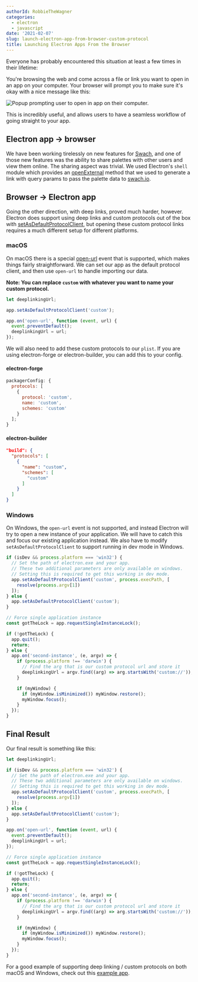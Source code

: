 ```yaml
---
authorId: RobbieTheWagner
categories:
  - electron
  - javascript
date: '2021-02-07'
slug: launch-electron-app-from-browser-custom-protocol
title: Launching Electron Apps From the Browser
---
```


Everyone has probably encountered this situation at least a few times in their
lifetime:

You're browsing the web and come across a file or link you want to open in an
app on your computer. Your browser will prompt you to make sure it's okay with a
nice message like this:

![Popup prompting user to open in app on their computer.](/img/blog/launch-electron-app-from-browser-custom-protocol/open-with.png)

This is incredibly useful, and allows users to have a seamless workflow of going
straight to your app.

## Electron app -> browser

We have been working tirelessly on new features for [Swach](https://swach.io/),
and one of those new features was the ability to share palettes with other users
and view them online. The sharing aspect was trivial. We used Electron's `shell`
module which provides an
[openExternal](https://www.electronjs.org/docs/api/shell#shellopenexternalurl-options)
method that we used to generate a link with query params to pass the palette
data to [swach.io](https://swach.io/).

## Browser -> Electron app

Going the other direction, with deep links, proved much harder, however.
Electron does support using deep links and custom protocols out of the box with
[setAsDefaultProtocolClient](https://www.electronjs.org/docs/api/app#appsetasdefaultprotocolclientprotocol-path-args),
but opening these custom protocol links requires a much different setup for
different platforms.

### macOS

On macOS there is a special
[open-url](https://www.electronjs.org/docs/api/app#event-open-url-macos) event
that is supported, which makes things fairly straightforward. We can set our app
as the default protocol client, and then use `open-url` to handle importing our
data.

**Note: You can replace `custom` with whatever you want to name your custom
protocol.**

```js
let deeplinkingUrl;

app.setAsDefaultProtocolClient('custom');

app.on('open-url', function (event, url) {
  event.preventDefault();
  deeplinkingUrl = url;
});
```

We will also need to add these custom protocols to our `plist`. If you are using
electron-forge or electron-builder, you can add this to your config.

#### electron-forge

```js
packagerConfig: {
  protocols: [
    {
      protocol: 'custom',
      name: 'custom',
      schemes: 'custom'
    }
  ];
}
```

#### electron-builder

```json
"build": {
  "protocols": [
    {
      "name": "custom",
      "schemes": [
        "custom"
      ]
    }
  ]
}
```

### Windows

On Windows, the `open-url` event is not supported, and instead Electron will try
to open a new instance of your application. We will have to catch this and focus
our existing application instead. We also have to modify
`setAsDefaultProtocolClient` to support running in dev mode in Windows.

```js
if (isDev && process.platform === 'win32') {
  // Set the path of electron.exe and your app.
  // These two additional parameters are only available on windows.
  // Setting this is required to get this working in dev mode.
  app.setAsDefaultProtocolClient('custom', process.execPath, [
    resolve(process.argv[1])
  ]);
} else {
  app.setAsDefaultProtocolClient('custom');
}

// Force single application instance
const gotTheLock = app.requestSingleInstanceLock();

if (!gotTheLock) {
  app.quit();
  return;
} else {
  app.on('second-instance', (e, argv) => {
    if (process.platform !== 'darwin') {
      // Find the arg that is our custom protocol url and store it
      deeplinkingUrl = argv.find((arg) => arg.startsWith('custom://'));
    }

    if (myWindow) {
      if (myWindow.isMinimized()) myWindow.restore();
      myWindow.focus();
    }
  });
}
```

## Final Result

Our final result is something like this:

```js
let deeplinkingUrl;

if (isDev && process.platform === 'win32') {
  // Set the path of electron.exe and your app.
  // These two additional parameters are only available on windows.
  // Setting this is required to get this working in dev mode.
  app.setAsDefaultProtocolClient('custom', process.execPath, [
    resolve(process.argv[1])
  ]);
} else {
  app.setAsDefaultProtocolClient('custom');
}

app.on('open-url', function (event, url) {
  event.preventDefault();
  deeplinkingUrl = url;
});

// Force single application instance
const gotTheLock = app.requestSingleInstanceLock();

if (!gotTheLock) {
  app.quit();
  return;
} else {
  app.on('second-instance', (e, argv) => {
    if (process.platform !== 'darwin') {
      // Find the arg that is our custom protocol url and store it
      deeplinkingUrl = argv.find((arg) => arg.startsWith('custom://'));
    }

    if (myWindow) {
      if (myWindow.isMinimized()) myWindow.restore();
      myWindow.focus();
    }
  });
}
```

For a good example of supporting deep linking / custom protocols on both macOS
and Windows, check out this
[example app](https://github.com/oikonomopo/electron-deep-linking-mac-win).
